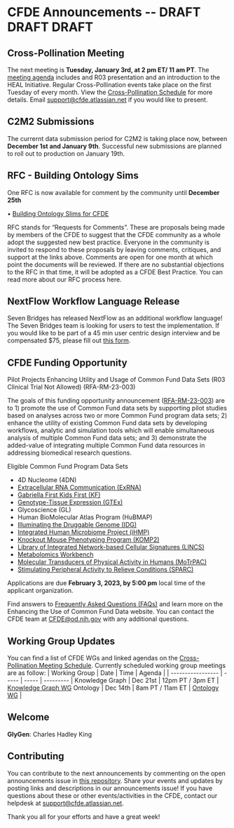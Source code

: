 # CFDE Announcements -- DRAFT DRAFT DRAFT

## Cross-Pollination Meeting
The next meeting is **Tuesday, January 3rd, at 2 pm ET/ 11 am PT**.  The [meeting agenda](https://docs.google.com/document/d/1JNVYnajGEsZsgXsL0QLo-vl53xahmKLdONd6zwp_RtI/edit?usp=sharing) includes and R03 presentation and an introduction to the HEAL Initiative. Regular Cross-Pollination events take place on the first Tuesday of every month. View the [Cross-Pollination Schedule](https://docs.google.com/spreadsheets/d/1hQAeOLkivUZZnwZ_KxfGw3neezMaWbrPk9nnFiKfQGA/edit?usp=sharing) for more details. Email [support@cfde.atlassian.net](mailto:support@cfde.atlassian.net) if you would like to present.

## C2M2 Submissions
The currernt data submission period for C2M2 is taking place now, between **December 1st and January 9th**. Successful new submissions are planned to roll out to production on January 19th. 

## RFC - Building Ontology Sims
One RFC is now available for comment by the community until **December 25th** 

•	[Building Ontology Slims for CFDE](https://docs.google.com/document/d/16AtDsMBhiOs__S32yw0jSLTg7eZmfTmn/edit)

RFC stands for “Requests for Comments”. These are proposals being made by members of the CFDE to suggest that the CFDE community as a whole adopt the suggested new best practice. Everyone in the community is invited to respond to these proposals by leaving comments, critiques, and support at the links above. Comments are open for one month at which point the documents will be reviewed. If there are no substantial objections to the RFC in that time, it will be adopted as a CFDE Best Practice. You can read more about our RFC process here.

## NextFlow Workflow Language Release
Seven Bridges has released NextFlow as an additional workflow language! The Seven Bridges team is looking for users to test the implementation. If you would like to be part of a 45 min user centric design interview and be compensated $75, please fill out [this form](https://docs.google.com/forms/d/e/1FAIpQLSfADsec9_QtG5HqWU5uMMh4Y5yE69vt7YFsjM_GXWvQA1A-6w/viewform).

## CFDE Funding Opportunity
Pilot Projects Enhancing Utility and Usage of Common Fund Data Sets (R03 Clinical Trial Not Allowed) (RFA-RM-23-003)

The goals of this funding opportunity announcement ([RFA-RM-23-003](https://grants.nih.gov/grants/guide/rfa-files/RFA-RM-23-003.html)) are to 1) promote the use of Common Fund data sets by supporting pilot studies based on analyses across two or more Common Fund program data sets; 2) enhance the utility of existing Common Fund data sets by developing workflows, analytic and simulation tools which will enable simultaneous analysis of multiple Common Fund data sets; and 3) demonstrate the added-value of integrating multiple Common Fund data resources in addressing biomedical research questions.

Eligible Common Fund Program Data Sets
- 4D Nucleome (4DN)
- [Extracellular RNA Communication (ExRNA)](https://exrna.org/)
- [Gabriella First Kids First (KF)](https://kidsfirstdrc.org/)
- [Genotype-Tissue Expression (GTEx)](https://www.gtexportal.org/home/)
- Glycoscience (GL)
- Human BioMolecular Atlas Program (HuBMAP)
- [Illuminating the Druggable Genome (IDG)](https://druggablegenome.net/)
- [Integrated Human Microbiome Project (iHMP)](https://hmpdacc.org/ihmp/)
- [Knockout Mouse Phenotyping Program (KOMP2)](http://www.mousephenotype.org/)
- [Library of Integrated Network-based Cellular Signatures (LINCS)](http://lincsproject.org/)
- [Metabolomics Workbench](https://www.metabolomicsworkbench.org/)
- [Molecular Transducers of Physical Activity in Humans (MoTrPAC)](https://motrpac-data.org/data-access)
- [Stimulating Peripheral Activity to Relieve Conditions (SPARC)](https://sparc.science/)

Applications are due **February 3, 2023, by 5:00 pm** local time of the applicant organization.

Find answers to [Frequently Asked Questions (FAQs)](https://commonfund.nih.gov/datause/faq) and learn more on the Enhancing the Use of Common Fund Data website. You can contact the CFDE team at [CFDE@od.nih.gov](mailto:CFDE@od.nih.gov) with any additional questions.

## Working Group Updates
You can find a list of CFDE WGs and linked agendas on the [Cross-Pollination Meeting Schedule](https://docs.google.com/spreadsheets/d/1hQAeOLkivUZZnwZ_KxfGw3neezMaWbrPk9nnFiKfQGA/edit?usp=sharing). Currently scheduled working group meetings are as follow: 
| Working Group | Date | Time | Agenda |
| ----------------- | ----- | ----- | --------- | 
Knowledge Graph | Dec 21st | 12pm PT / 3pm ET | [Knowledge Graph WG](https://docs.google.com/document/d/1WvpkLxWPW0XxZsam6jEJeEUQr2sQ0EWC/edit?usp=sharing&ouid=111367545760360703840&rtpof=true&sd=true)
Ontology | Dec 14th  | 8am PT / 11am ET | [Ontology WG](https://docs.google.com/document/d/1VoHHBeWfol6XNJa3kzOnOFuTaIrcLYbqKYQcOnj1oh4/edit?usp=sharing) |

## Welcome
**GlyGen**: Charles Hadley King

## Contributing

You can contribute to the next announcements by commenting on the open announcements issue in [this repository](https://github.com/nih-cfde/announcements/issues). Share your events and updates by posting links and descriptions in our announcements issue! If you have questions about these or other events/activities in the CFDE, contact our helpdesk at [support@cfde.atlassian.net](mailto:support@cfde.atlassian.net).

Thank you all for your efforts and have a great week!
